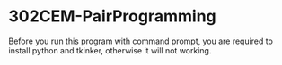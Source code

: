 # 302CEM-PairProgramming
Before you run this program with command prompt, you are required to install python and tkinker, otherwise it will not working. 
